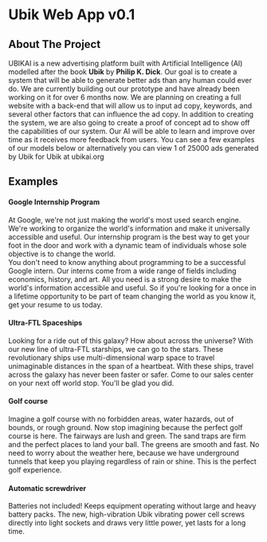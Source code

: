 # Ubik Web App v0.1

## About The Project
UBIKAI is a new advertising platform built with Artificial Intelligence (AI) modelled after the book **Ubik** by **Philip K. Dick**. Our goal is to create a system that will be able to generate better ads than any human could ever do. We are currently building out our prototype and have already been working on it for over 6 months now. 
We are planning on creating a full website with a back-end that will allow us to input ad copy, keywords, and several other factors that can influence the ad copy. In addition to creating the system, we are also going to create a proof of concept ad to show off the capabilities of our system. 
Our AI will be able to learn and improve over time as it receives more feedback from users.
You can see a few examples of our models below or alternatively you can view 1 of 25000 ads generated by Ubik for Ubik at ubikai.org

## Examples 

#### Google Internship Program
At Google, we're not just making the world's most used search engine. We're working to organize the world's information and make it universally accessible and useful. Our internship program is the best way to get your foot in the door and work with a dynamic team of individuals whose sole objective is to change the world.  
You don't need to know anything about programming to be a successful Google intern. Our interns come from a wide range of fields including economics, history, and art. All you need is a strong desire to make the world's information accessible and useful. So if you're looking for a once in a lifetime opportunity to be part of team changing the world as you know it, get your resume to us today.

#### Ultra-FTL Spaceships
Looking for a ride out of this galaxy? How about across the universe? With our new line of ultra-FTL starships, we can go to the stars. These revolutionary ships use multi-dimensional warp space to travel unimaginable distances in the span of a heartbeat. With these ships, travel across the galaxy has never been faster or safer. 
Come to our sales center on your next off world stop. You'll be glad you did.

#### Golf course
Imagine a golf course with no forbidden areas, water hazards, out of bounds, or rough ground. Now stop imagining because the perfect golf course is here. The fairways are lush and green. The sand traps are firm and the perfect places to land your ball. The greens are smooth and fast. No need to worry about the weather here, because we have underground tunnels that keep you playing regardless of rain or shine. This is the perfect golf experience.

#### Automatic screwdriver
Batteries not included! Keeps equipment operating without large and heavy battery packs. The new, high-vibration Ubik vibrating power cell screws directly into light sockets and draws very little power, yet lasts for a long time. 




